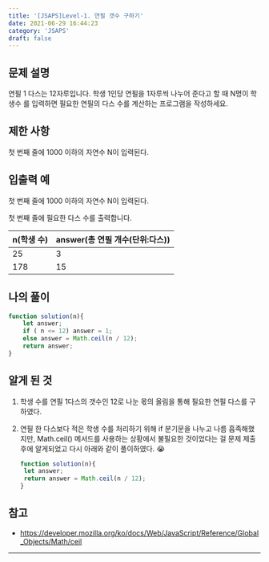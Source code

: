 ```yaml
---
title: '[JSAPS]Level-1. 연필 갯수 구하기'
date: 2021-06-29 16:44:23
category: 'JSAPS'
draft: false
---
```

## 문제 설명

연필 1 다스는 12자루입니다. 학생 1인당 연필을 1자루씩 나누어 준다고 할 때 N명이 학생수 를 입력하면 필요한 연필의 다스 수를 계산하는 프로그램을 작성하세요.

## 제한 사항

첫 번째 줄에 1000 이하의 자연수 N이 입력된다.

## 입출력 예

첫 번째 줄에 1000 이하의 자연수 N이 입력된다.

첫 번째 줄에 필요한 다스 수를 출력합니다.

| n(학생 수) | answer(총 연필 개수(단위:다스)) |
| ---------- | ------------------------------- |
| 25         | 3                               |
| 178        | 15                              |

## 나의 풀이

```javascript
function solution(n){
	let answer;
	if ( n <= 12) answer = 1;
	else answer = Math.ceil(n / 12);
	return answer;
}
```

## 알게 된 것

1. 학생 수를 연필 1다스의 갯수인 12로 나눈 몫의 올림을 통해 필요한 연필 다스를 구하였다.

2. 연필 한 다스보다 적은 학생 수를 처리하기 위해 if 분기문을 나누고 나름 흡족해했지만, Math.ceil() 메서드를 사용하는 상황에서 불필요한 것이었다는 걸 문제 제출 후에 알게되었고 다시 아래와 같이 풀이하였다. 😭

   ```javascript
   function solution(n){
   	let answer;
   	return answer = Math.ceil(n / 12);
   }
   ```

## 참고

* https://developer.mozilla.org/ko/docs/Web/JavaScript/Reference/Global_Objects/Math/ceil

---

